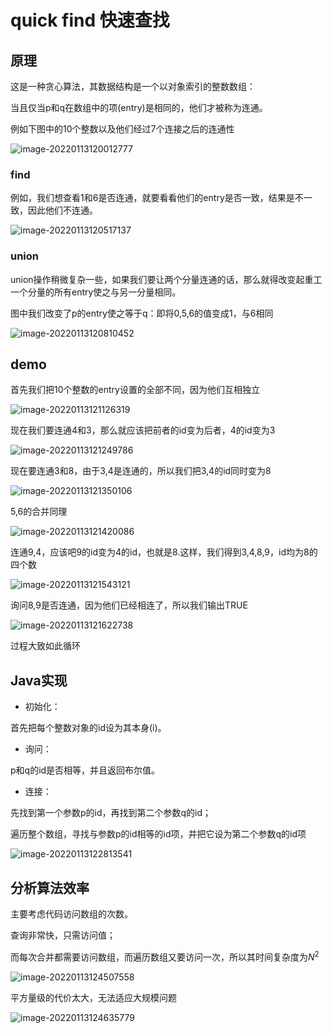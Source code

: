 # quick find 快速查找

## 原理

这是一种贪心算法，其数据结构是一个以对象索引的整数数组：

当且仅当p和q在数组中的项(entry)是相同的，他们才被称为连通。

例如下图中的10个整数以及他们经过7个连接之后的连通性

![image-20220113120012777](https://gitee.com/joy_thestraydog/typora/raw/master/img/image-20220113120012777.png)

### find

例如，我们想查看1和6是否连通，就要看看他们的entry是否一致，结果是不一致，因此他们不连通。

![image-20220113120517137](https://gitee.com/joy_thestraydog/typora/raw/master/img/image-20220113120517137.png)

### union

union操作稍微复杂一些，如果我们要让两个分量连通的话，那么就得改变起重工一个分量的所有entry使之与另一分量相同。

图中我们改变了p的entry使之等于q：即将0,5,6的值变成1，与6相同

![image-20220113120810452](https://gitee.com/joy_thestraydog/typora/raw/master/img/image-20220113120810452.png)

## demo

首先我们把10个整数的entry设置的全部不同，因为他们互相独立

![image-20220113121126319](https://gitee.com/joy_thestraydog/typora/raw/master/img/image-20220113121126319.png)

现在我们要连通4和3，那么就应该把前者的id变为后者，4的id变为3

![image-20220113121249786](https://gitee.com/joy_thestraydog/typora/raw/master/img/image-20220113121249786.png)

现在要连通3和8，由于3,4是连通的，所以我们把3,4的id同时变为8

![image-20220113121350106](https://gitee.com/joy_thestraydog/typora/raw/master/img/image-20220113121350106.png)

5,6的合并同理

![image-20220113121420086](https://gitee.com/joy_thestraydog/typora/raw/master/img/image-20220113121420086.png)

连通9,4，应该吧9的id变为4的id，也就是8.这样，我们得到3,4,8,9，id均为8的四个数

![image-20220113121543121](https://gitee.com/joy_thestraydog/typora/raw/master/img/image-20220113121543121.png)

询问8,9是否连通，因为他们已经相连了，所以我们输出TRUE

![image-20220113121622738](https://gitee.com/joy_thestraydog/typora/raw/master/img/image-20220113121622738.png)

过程大致如此循环

## Java实现

- 初始化：

首先把每个整数对象的id设为其本身(i)。

- 询问：

p和q的id是否相等，并且返回布尔值。

- 连接：

先找到第一个参数p的id，再找到第二个参数q的id；

遍历整个数组，寻找与参数p的id相等的id项，并把它设为第二个参数q的id项

![image-20220113122813541](https://gitee.com/joy_thestraydog/typora/raw/master/img/image-20220113122813541.png)

## 分析算法效率

主要考虑代码访问数组的次数。

查询非常快，只需访问值；

而每次合并都需要访问数组，而遍历数组又要访问一次，所以其时间复杂度为$N^2$

![image-20220113124507558](https://gitee.com/joy_thestraydog/typora/raw/master/img/image-20220113124507558.png)

平方量级的代价太大，无法适应大规模问题

![image-20220113124635779](https://gitee.com/joy_thestraydog/typora/raw/master/img/image-20220113124635779.png)

